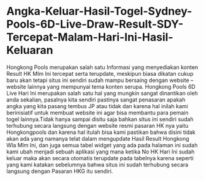 # Angka-Keluar-Hasil-Togel-Sydney-Pools-6D-Live-Draw-Result-SDY-Tercepat-Malam-Hari-Ini-Hasil-Keluaran
Hongkong Pools merupakan salah satu Informasi yang menyediakan konten Result HK Mlm Ini tercepat serta terupdate, meskipun biasa dikatan cukup baru akan tetapi situs ini sendiri sudah mampu bersaing dengan website – website lainnya yang mempunyai tema konten serupa. Hongkong Pools 6D Live Hari Ini merupakan salah satu hal yang mungkin sangat dinantikan oleh anda sekalian, pasalnya kita sendiri pastinya sangat penasaran apakah angka yang kita pasang tembus JP atau tidak dan karena hal inilah kami berinisiatif untuk membuat website ini agar bisa membantu para pemain togel lainnya.Tidak hanya sampai disitu saja bahkan situs ini sendiri sudah terhubung secara langsung dengan website resmi pasaran HK nya yaitu Hongkongpools dan karena hal itulah bisa kami pastikan bahwa disini tidak akan ada yang namanya telat dalam mengupdate Hasil Result Hongkong Wla Mlm Ini, dan juga semua tabel widget yang ada pada halaman ini sudah kami ubah menjadi sebuah aplikasi yang mana ketika No HK Hari Ini sudah keluar maka akan secara otomatis terupdate pada tabelnya karena seperti yang kami katakan sebelumnya bahwa situs ini sudah terhubung secara langsung dengan Pasaran HKG itu sendiri.

